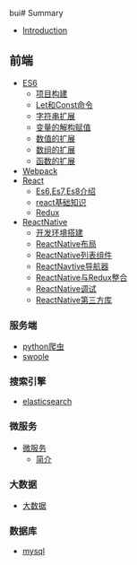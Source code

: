 bui# Summary

* [Introduction](README.md)

## 前端
* [ES6](ES6/README.md)
  - [项目构建](ES6/项目构建.md)
  - [Let和Const命令](ES6/Let和Const命令.md)
  - [字符串扩展](ES6/字符串扩展.md)
  - [变量的解构赋值](ES6/变量的解构赋值.md)
  - [数值的扩展](ES6/数值的扩展.md)
  - [数组的扩展](ES6/数组的扩展.md)
  - [函数的扩展](ES6/函数的扩展.md)
* [Webpack](Webpack/README.md)
* [React](React/README.md)
  * [Es6,Es7,Es8介绍](React/Es6,Es7,Es8介绍.md)
  * [react基础知识](React/react基础知识.md)
  - [Redux](React/Redux.md)
* [ReactNative](ReactNative/README.md)
  * [开发环境搭建](ReactNative/开发环境搭建.md)
  * [ReactNative布局](ReactNative/React-Native布局.md)
  * [ReactNative列表组件](ReactNative/ReactNative列表.md)
  * [ReactNavtive导航器](ReactNative/ReactNavigation导航器.md)
  * [ReactNative与Redux整合](ReactNative/ReactNative与Redux整合.md)
  * [ReactNative调试](ReactNative/调试.md)
  * [ReactNative第三方库](ReactNative/ReactNative第三方库.md)



### 服务端
* [python爬虫]()
* [swoole]()

### 搜索引擎
* [elasticsearch]()

### 微服务
* [微服务](微服务/README.md)
  * [简介](微服务/快速入门整理.md)

### 大数据
* [大数据]()

### 数据库
* [mysql]()
